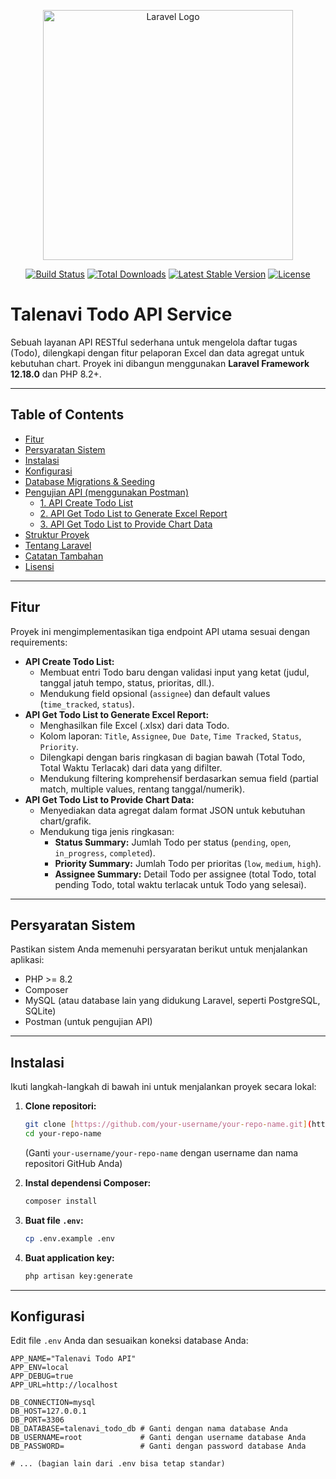 <p align="center"><a href="https://laravel.com" target="_blank"><img src="https://raw.githubusercontent.com/laravel/art/master/logo-lockup/5%20SVG/2%20CMYK/1%20Full%20Color/laravel-logolockup-cmyk-red.svg" width="400" alt="Laravel Logo"></a></p>

<p align="center">
<a href="https://github.com/laravel/framework/actions"><img src="https://github.com/laravel/framework/workflows/tests/badge.svg" alt="Build Status"></a>
<a href="https://packagist.org/packages/laravel/framework"><img src="https://img.shields.io/packagist/dt/laravel/framework" alt="Total Downloads"></a>
<a href="https://packagist.org/packages/laravel/framework"><img src="https://img.shields.io/packagist/v/laravel/framework" alt="Latest Stable Version"></a>
<a href="https://packagist.org/packages/laravel/framework"><img src="https://img.shields.io/packagist/l/laravel/framework" alt="License"></a>
</p>

# Talenavi Todo API Service

Sebuah layanan API RESTful sederhana untuk mengelola daftar tugas (Todo), dilengkapi dengan fitur pelaporan Excel dan data agregat untuk kebutuhan chart. Proyek ini dibangun menggunakan **Laravel Framework 12.18.0** dan PHP 8.2+.

---

## Table of Contents

* [Fitur](#fitur)
* [Persyaratan Sistem](#persyaratan-sistem)
* [Instalasi](#instalasi)
* [Konfigurasi](#konfigurasi)
* [Database Migrations & Seeding](#database-migrations--seeding)
* [Pengujian API (menggunakan Postman)](#pengujian-api-menggunakan-postman)
    * [1. API Create Todo List](#1-api-create-todo-list)
    * [2. API Get Todo List to Generate Excel Report](#2-api-get-todo-list-to-generate-excel-report)
    * [3. API Get Todo List to Provide Chart Data](#3-api-get-todo-list-to-provide-chart-data)
* [Struktur Proyek](#struktur-proyek)
* [Tentang Laravel](#tentang-laravel)
* [Catatan Tambahan](#catatan-tambahan)
* [Lisensi](#lisensi)

---

## Fitur

Proyek ini mengimplementasikan tiga endpoint API utama sesuai dengan requirements:

* **API Create Todo List:**
    * Membuat entri Todo baru dengan validasi input yang ketat (judul, tanggal jatuh tempo, status, prioritas, dll.).
    * Mendukung field opsional (`assignee`) dan default values (`time_tracked`, `status`).
* **API Get Todo List to Generate Excel Report:**
    * Menghasilkan file Excel (.xlsx) dari data Todo.
    * Kolom laporan: `Title`, `Assignee`, `Due Date`, `Time Tracked`, `Status`, `Priority`.
    * Dilengkapi dengan baris ringkasan di bagian bawah (Total Todo, Total Waktu Terlacak) dari data yang difilter.
    * Mendukung filtering komprehensif berdasarkan semua field (partial match, multiple values, rentang tanggal/numerik).
* **API Get Todo List to Provide Chart Data:**
    * Menyediakan data agregat dalam format JSON untuk kebutuhan chart/grafik.
    * Mendukung tiga jenis ringkasan:
        * **Status Summary:** Jumlah Todo per status (`pending`, `open`, `in_progress`, `completed`).
        * **Priority Summary:** Jumlah Todo per prioritas (`low`, `medium`, `high`).
        * **Assignee Summary:** Detail Todo per assignee (total Todo, total pending Todo, total waktu terlacak untuk Todo yang selesai).

---

## Persyaratan Sistem

Pastikan sistem Anda memenuhi persyaratan berikut untuk menjalankan aplikasi:

* PHP >= 8.2
* Composer
* MySQL (atau database lain yang didukung Laravel, seperti PostgreSQL, SQLite)
* Postman (untuk pengujian API)

---

## Instalasi

Ikuti langkah-langkah di bawah ini untuk menjalankan proyek secara lokal:

1.  **Clone repositori:**
    ```bash
    git clone [https://github.com/your-username/your-repo-name.git](https://github.com/your-username/your-repo-name.git)
    cd your-repo-name
    ```
    (Ganti `your-username/your-repo-name` dengan username dan nama repositori GitHub Anda)

2.  **Instal dependensi Composer:**
    ```bash
    composer install
    ```

3.  **Buat file `.env`:**
    ```bash
    cp .env.example .env
    ```

4.  **Buat application key:**
    ```bash
    php artisan key:generate
    ```

---

## Konfigurasi

Edit file `.env` Anda dan sesuaikan koneksi database Anda:

```dotenv
APP_NAME="Talenavi Todo API"
APP_ENV=local
APP_DEBUG=true
APP_URL=http://localhost

DB_CONNECTION=mysql
DB_HOST=127.0.0.1
DB_PORT=3306
DB_DATABASE=talenavi_todo_db # Ganti dengan nama database Anda
DB_USERNAME=root             # Ganti dengan username database Anda
DB_PASSWORD=                 # Ganti dengan password database Anda

# ... (bagian lain dari .env bisa tetap standar)
